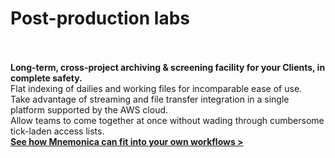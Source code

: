 # Post-production labs<br><br>

**Long-term, cross-project archiving & screening facility for your Clients, in complete safety.**<br>
Flat indexing of dailies and working files for incomparable ease of use.<br>
Take advantage of streaming and file transfer integration in a single platform supported by the AWS cloud.<br>
Allow teams to come together at once without wading through cumbersome tick-laden access lists.<br>
<span class="txt-enphasis">**[See how Mnemonica can fit into your own workflows >](/contacts)**</span>